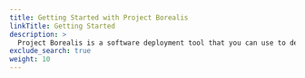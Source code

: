 ```yaml
---
title: Getting Started with Project Borealis
linkTitle: Getting Started
description: >
  Project Borealis is a software deployment tool that you can use to deploy Kubernetes applications.
exclude_search: true
weight: 10
---
```

